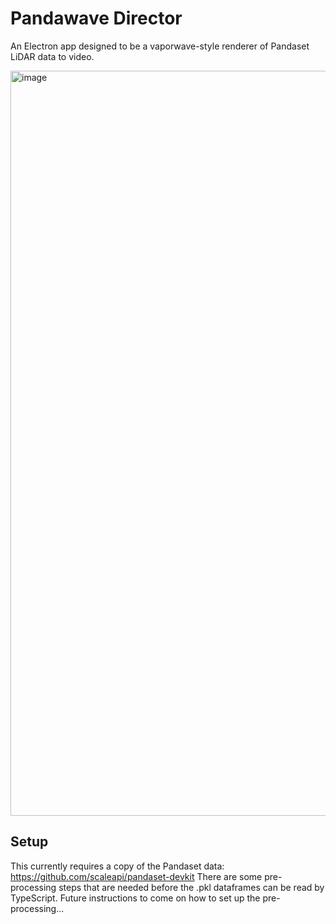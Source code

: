 # Pandawave Director

An Electron app designed to be a vaporwave-style renderer of Pandaset LiDAR data to video.

<img width="1192" alt="image" src="https://github.com/flubstep/pandawave-director/assets/152084/14879750-4e1b-4861-ad53-ff115b2953a6">

## Setup

This currently requires a copy of the Pandaset data: https://github.com/scaleapi/pandaset-devkit
There are some pre-processing steps that are needed before the .pkl dataframes can be read by TypeScript. Future instructions to come on how to set up the pre-processing...
